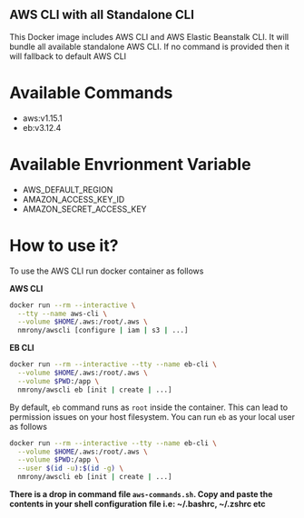 AWS CLI with all Standalone CLI
--------------------------------
This Docker image includes AWS CLI and AWS Elastic Beanstalk CLI. It will bundle all available standalone AWS
CLI. If no command is provided then it will fallback to default AWS CLI


Available Commands
===================
- aws:v1.15.1
- eb:v3.12.4

Available Envrionment Variable
==============================
- AWS_DEFAULT_REGION
- AMAZON_ACCESS_KEY_ID
- AMAZON_SECRET_ACCESS_KEY

How to use it?
===============
To use the AWS CLI run docker container as follows

**AWS CLI**

```sh
docker run --rm --interactive \
  --tty --name aws-cli \
  --volume $HOME/.aws:/root/.aws \
  nmrony/awscli [configure | iam | s3 | ...]
```

**EB CLI**

```sh
docker run --rm --interactive --tty --name eb-cli \
  --volume $HOME/.aws:/root/.aws \
  --volume $PWD:/app \
  nmrony/awscli eb [init | create | ...]
```

By default, `eb` command runs as `root` inside the container. This can lead to permission issues on your host filesystem. You can run `eb` as your local user as follows

```sh
docker run --rm --interactive --tty --name eb-cli \
  --volume $HOME/.aws:/root/.aws \
  --volume $PWD:/app \
  --user $(id -u):$(id -g) \
  nmrony/awscli eb [init | create | ...]
```

**There is a drop in command file `aws-commands.sh`. Copy and paste the contents in your shell configuration file i.e: ~/.bashrc, ~/.zshrc etc**